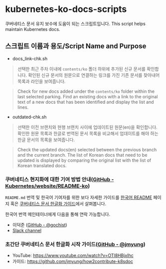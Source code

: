 # kubernetes-ko-docs-scripts
쿠버네티스 문서 유지 보수에 도움이 되는 스크립트입니다.
This script helps maintain Kubernetes docs.

## 스크립트 이름과 용도/Script Name and Purpose

* docs_link-chk.sh
> 선택한 최근 주차 이내에 `contents/ko` 폴더 하위에 추가된 신규 문서를 확인합니다.
> 확인된 신규 문서의 원문으로 연결하는 링크를 가진 기존 문서를 찾아내어 목록과 라인을 보여줍니다.

> Check for new docs added under the `contents/ko` folder within the last selected parking.
> Find an existing docs with a link to the original text of a new docs that has been identified and display the list and lines.

* outdated-chk.sh
> 선택한 이전 브랜치와 현행 브랜치 사이에 업데이트된 원문(en)을 확인합니다.
> 확인한 원문 목록과 한글로 번역된 문서 목록을 비교해서 업데이트를 해야 하는 한글 문서의 목록을 보여줍니다.

> Check the updated docs(en) selected between the previous branch and the current branch.
> The list of Korean docs that need to be updated is displayed by comparing the original list with the list of Korean translated docs.

### 쿠버네티스 현지화에 대한 기여 방법 안내([GitHub - Kubernetes/website/README-ko](https://github.com/kubernetes/website/blob/master/README-ko.md))

`README.md` 번역 및 한국어 기여자를 위한 보다 자세한 가이드를 [한국어 README](https://github.com/kubernetes/website/blob/master/README-ko.md) 페이지 혹은 [쿠버네티스 문서 한글화 가이드](https://kubernetes.io/ko/docs/contribute/localization_ko/)에서 살펴봅니다.

한국어 번역 메인테이너에게 다음을 통해 연락 가능합니다.

* 이덕준 ([GitHub - @gochist](https://github.com/gochist))
* [Slack channel](https://kubernetes.slack.com/messages/kubernetes-docs-ko)

### 초간단 쿠버네티스 문서 한글화 시작 가이드([GitHub - @jmyung](https://github.com/jmyung))
- YouTube: https://www.youtube.com/watch?v=OTl8HBjxIhc
- 가이드: https://github.com/jmyung/how2contribute-k8sdoc
